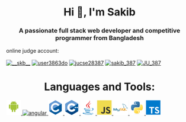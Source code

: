 <h1 align="center">Hi 👋, I'm Sakib</h1>
<h3 align="center">A passionate full stack web developer and competitive programmer from Bangladesh</h3>
<h1align="center"">online judge account:</h1>
<p align="left" >
<a href="https://codeforces.com/profile/__skb__" target="blank"><img align="center" src="https://raw.githubusercontent.com/rahuldkjain/github-profile-readme-generator/master/src/images/icons/Social/codeforces.svg" alt="__skb__" height="30" width="40" /></a>
<a href="https://www.leetcode.com/user3863do" target="blank"><img align="center" src="https://raw.githubusercontent.com/rahuldkjain/github-profile-readme-generator/master/src/images/icons/Social/leet-code.svg" alt="user3863do" height="30" width="40" /></a>
   <a href="https://vjudge.net/user/jucse28387" target="blank"><img align="center" src="https://vjudge.net/static/bundle/11b24ab2156955d8f3fa.ico" alt="jucse28387" height="30" width="40" /></a>
     <a href="https://www.codechef.com/users/sakib_387" target="blank"><img align="center" src="https://cdn.codechef.com/images/cc-logo.svg" alt="sakib_387" height="30" width="40" /></a>
  <a href="https://atcoder.jp/users/JU_387" target="blank"><img align="center" src="https://img.atcoder.jp/assets/icon/avatar.png" alt="JU_387" height="30" width="40" /></a>
</p>

<h1 align="center">Languages and Tools:</h1>
<p align="left"> <a href="https://developer.android.com" target="_blank" rel="noreferrer"> <img src="https://raw.githubusercontent.com/devicons/devicon/master/icons/android/android-original-wordmark.svg" alt="android" width="40" height="40"/> </a> <a href="https://angular.io" target="_blank" rel="noreferrer"> <img src="https://angular.io/assets/images/logos/angular/angular.svg" alt="angular" width="40" height="40"/> </a> <a href="https://www.cprogramming.com/" target="_blank" rel="noreferrer"> <img src="https://raw.githubusercontent.com/devicons/devicon/master/icons/c/c-original.svg" alt="c" width="40" height="40"/> </a> <a href="https://www.w3schools.com/cpp/" target="_blank" rel="noreferrer"> <img src="https://raw.githubusercontent.com/devicons/devicon/master/icons/cplusplus/cplusplus-original.svg" alt="cplusplus" width="40" height="40"/> </a> <a href="https://www.java.com" target="_blank" rel="noreferrer"> <img src="https://raw.githubusercontent.com/devicons/devicon/master/icons/java/java-original.svg" alt="java" width="40" height="40"/> </a> <a href="https://developer.mozilla.org/en-US/docs/Web/JavaScript" target="_blank" rel="noreferrer"> <img src="https://raw.githubusercontent.com/devicons/devicon/master/icons/javascript/javascript-original.svg" alt="javascript" width="40" height="40"/> </a> <a href="https://www.mysql.com/" target="_blank" rel="noreferrer"> <img src="https://raw.githubusercontent.com/devicons/devicon/master/icons/mysql/mysql-original-wordmark.svg" alt="mysql" width="40" height="40"/> </a> <a href="https://www.python.org" target="_blank" rel="noreferrer"> <img src="https://raw.githubusercontent.com/devicons/devicon/master/icons/python/python-original.svg" alt="python" width="40" height="40"/> </a> <a href="https://www.typescriptlang.org/" target="_blank" rel="noreferrer"> <img src="https://raw.githubusercontent.com/devicons/devicon/master/icons/typescript/typescript-original.svg" alt="typescript" width="40" height="40"/> </a> </p>


